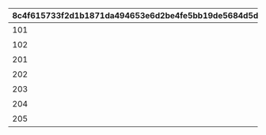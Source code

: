 |8c4f615733f2d1b1871da494653e6d2be4fe5bb19de5684d5ded0ee85bac2a0c|57f068860a836b0ceecd0a6ea663080873bfea2624b47be1731d4a04992f8bfb|c96b61b9d135ee3bbc7ccaafc2d7974c05b9bd1eb2e700b6d1c8e031e6fde7fb|9ddf691420767601b8e728f7fbb543c6ad065cc8659806fb4d39a848a92933f1|a750565fa5c5612f448521bf0566ecd19df85756a692f743056f4790009ce6eb|eff3134b160b4e876bc93da213b87ff3a6a62f88f4c8f00109583d1d06d9939a|e47825e2bfc1683d3534796663b90591357a413959508ebda47a0cd6bb9494e7|bc9c7595bb50da7c89921c7cba311e10dcb5a14d958fa58d2054d24bd15cb1df|9fb5a10ab6921f5800d97107d75378ed4f114e058fbf6f5e06d011471d896fb5|fc94e5cfa9199f87b37b97d4f275519b8ffe286389e7f471877297ed81024058|
| --- | --- | --- | --- | --- | --- | --- | --- | --- | --- |
|101|アニメ Season1 全巻購入特典|10101|10102|10103|10104|0|0|2020-11-05 12:00:00|2030/05/15 4:59:59|
|102|アニメ Season2 全巻購入特典|10201|10202|10203|0|0|0|2022-05-16 00:00:00|2030/12/31 23:59:59|
|201|週刊ファミ通|0|0|0|0|0|0|2021-05-19 00:00:00|2022/05/19 23:59:59|
|202|公式アートワークス Vol.3|0|0|0|0|0|0|2021-07-30 00:00:00|2030/07/30 23:59:59|
|203|プリコネフェス2023　リアルガチャ|0|0|0|0|0|0|2023-01-15 15:00:00|2024/01/31 23:59:59|
|204|キャラクターソングアルバムVol.5 購入特典|0|0|0|0|0|0|2024-02-14 00:00:00|2025/02/13 23:59:59|
|205|サウンドトラックVol.6 購入特典|0|0|0|0|0|0|2024-02-14 00:00:00|2025/02/13 23:59:59|